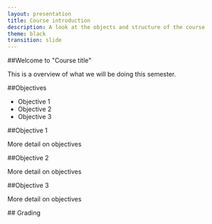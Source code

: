 ```yaml
---
layout: presentation
title: Course introduction
description: A look at the objects and structure of the course
theme: black
transition: slide
---
```



<section data-markdown>
##Welcome to "Course title"

This is a overview of what we will be doing this semester.
</section>

<section data-markdown>
##Objectives

  * Objective 1
  * Objective 2
  * Objective 3    
</section>

<section data-markdown>
##Objective 1

More detail on objectives   
</section>

<section data-markdown>
##Objective 2

More detail on objectives   
</section>

<section data-markdown>
##Objective 3

More detail on objectives   
</section>


<section data-markdown>
## Grading
  
</section>
